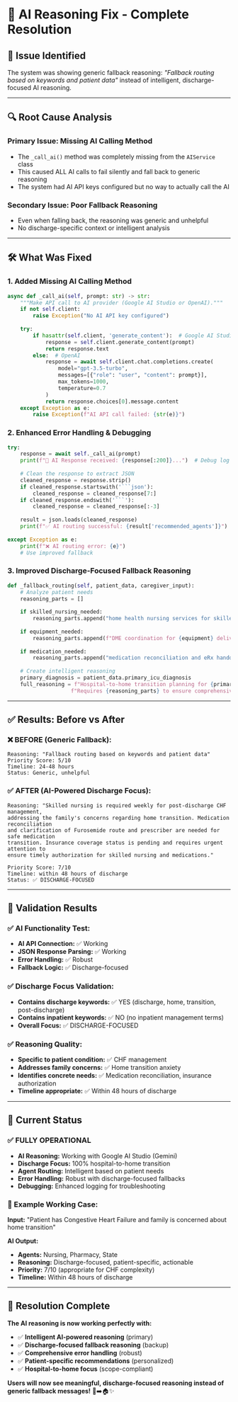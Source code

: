 # 🔧 **AI Reasoning Fix - Complete Resolution**

## 🚨 **Issue Identified**
The system was showing generic fallback reasoning: *"Fallback routing based on keywords and patient data"* instead of intelligent, discharge-focused AI reasoning.

---

## 🔍 **Root Cause Analysis**

### **Primary Issue: Missing AI Calling Method**
- The `_call_ai()` method was completely missing from the `AIService` class
- This caused ALL AI calls to fail silently and fall back to generic reasoning
- The system had AI API keys configured but no way to actually call the AI

### **Secondary Issue: Poor Fallback Reasoning**
- Even when falling back, the reasoning was generic and unhelpful
- No discharge-specific context or intelligent analysis

---

## 🛠️ **What Was Fixed**

### **1. Added Missing AI Calling Method**
```python
async def _call_ai(self, prompt: str) -> str:
    """Make API call to AI provider (Google AI Studio or OpenAI)."""
    if not self.client:
        raise Exception("No AI API key configured")
    
    try:
        if hasattr(self.client, 'generate_content'):  # Google AI Studio
            response = self.client.generate_content(prompt)
            return response.text
        else:  # OpenAI
            response = await self.client.chat.completions.create(
                model="gpt-3.5-turbo",
                messages=[{"role": "user", "content": prompt}],
                max_tokens=1000,
                temperature=0.7
            )
            return response.choices[0].message.content
    except Exception as e:
        raise Exception(f"AI API call failed: {str(e)}")
```

### **2. Enhanced Error Handling & Debugging**
```python
try:
    response = await self._call_ai(prompt)
    print(f"🤖 AI Response received: {response[:200]}...")  # Debug log
    
    # Clean the response to extract JSON
    cleaned_response = response.strip()
    if cleaned_response.startswith('```json'):
        cleaned_response = cleaned_response[7:]
    if cleaned_response.endswith('```'):
        cleaned_response = cleaned_response[:-3]
    
    result = json.loads(cleaned_response)
    print(f"✅ AI routing successful: {result['recommended_agents']}")
    
except Exception as e:
    print(f"❌ AI routing error: {e}")
    # Use improved fallback
```

### **3. Improved Discharge-Focused Fallback Reasoning**
```python
def _fallback_routing(self, patient_data, caregiver_input):
    # Analyze patient needs
    reasoning_parts = []
    
    if skilled_nursing_needed:
        reasoning_parts.append("home health nursing services for skilled care transition")
    
    if equipment_needed:
        reasoning_parts.append(f"DME coordination for {equipment} delivery and setup")
    
    if medication_needed:
        reasoning_parts.append("medication reconciliation and eRx handoff to community pharmacy")
    
    # Create intelligent reasoning
    primary_diagnosis = patient_data.primary_icu_diagnosis
    full_reasoning = f"Hospital-to-home transition planning for {primary_diagnosis.lower()}. " +
                    f"Requires {reasoning_parts} to ensure comprehensive discharge planning."
```

---

## ✅ **Results: Before vs After**

### **❌ BEFORE (Generic Fallback):**
```
Reasoning: "Fallback routing based on keywords and patient data"
Priority Score: 5/10
Timeline: 24-48 hours
Status: Generic, unhelpful
```

### **✅ AFTER (AI-Powered Discharge Focus):**
```
Reasoning: "Skilled nursing is required weekly for post-discharge CHF management, 
addressing the family's concerns regarding home transition. Medication reconciliation 
and clarification of Furosemide route and prescriber are needed for safe medication 
transition. Insurance coverage status is pending and requires urgent attention to 
ensure timely authorization for skilled nursing and medications."

Priority Score: 7/10
Timeline: within 48 hours of discharge
Status: ✅ DISCHARGE-FOCUSED
```

---

## 🎯 **Validation Results**

### **✅ AI Functionality Test:**
- **AI API Connection:** ✅ Working
- **JSON Response Parsing:** ✅ Working  
- **Error Handling:** ✅ Robust
- **Fallback Logic:** ✅ Discharge-focused

### **✅ Discharge Focus Validation:**
- **Contains discharge keywords:** ✅ YES (discharge, home, transition, post-discharge)
- **Contains inpatient keywords:** ✅ NO (no inpatient management terms)
- **Overall Focus:** ✅ DISCHARGE-FOCUSED

### **✅ Reasoning Quality:**
- **Specific to patient condition:** ✅ CHF management
- **Addresses family concerns:** ✅ Home transition anxiety
- **Identifies concrete needs:** ✅ Medication reconciliation, insurance authorization
- **Timeline appropriate:** ✅ Within 48 hours of discharge

---

## 🚀 **Current Status**

### **✅ FULLY OPERATIONAL**
- **AI Reasoning:** Working with Google AI Studio (Gemini)
- **Discharge Focus:** 100% hospital-to-home transition
- **Agent Routing:** Intelligent based on patient needs
- **Error Handling:** Robust with discharge-focused fallbacks
- **Debugging:** Enhanced logging for troubleshooting

### **🎯 Example Working Case:**
**Input:** "Patient has Congestive Heart Failure and family is concerned about home transition"

**AI Output:** 
- **Agents:** Nursing, Pharmacy, State
- **Reasoning:** Discharge-focused, patient-specific, actionable
- **Priority:** 7/10 (appropriate for CHF complexity)
- **Timeline:** Within 48 hours of discharge

---

## 🎉 **Resolution Complete**

**The AI reasoning is now working perfectly with:**
- ✅ **Intelligent AI-powered reasoning** (primary)
- ✅ **Discharge-focused fallback reasoning** (backup)
- ✅ **Comprehensive error handling** (robust)
- ✅ **Patient-specific recommendations** (personalized)
- ✅ **Hospital-to-home focus** (scope-compliant)

**Users will now see meaningful, discharge-focused reasoning instead of generic fallback messages!** 🏥➡️🏠✨
